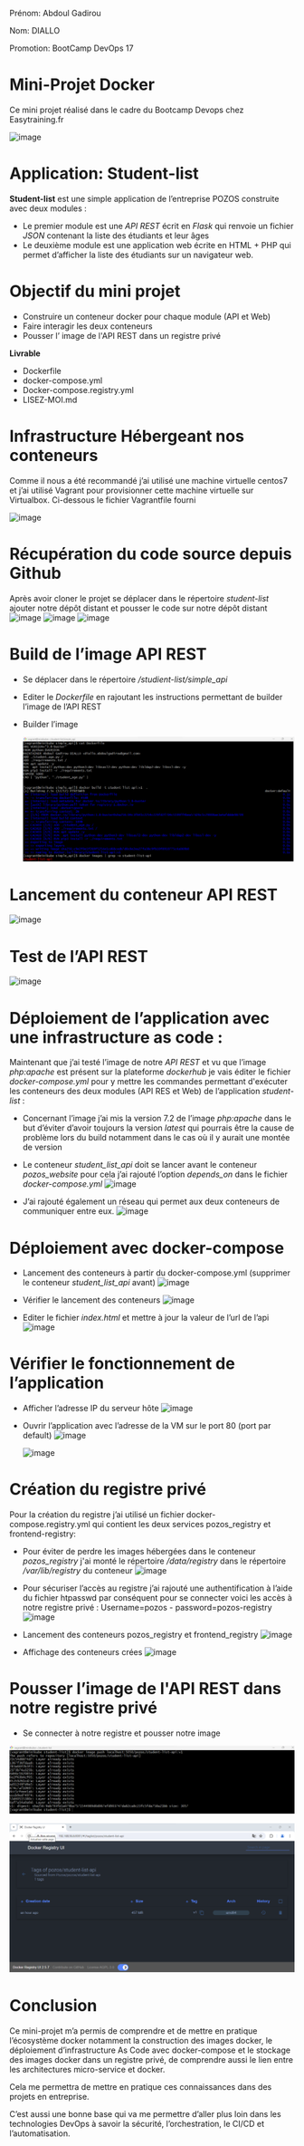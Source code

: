 Prénom: Abdoul Gadirou

Nom: DIALLO

Promotion: BootCamp DevOps 17

# Mini-Projet Docker

Ce mini projet réalisé dans le cadre du Bootcamp Devops chez Easytraining.fr

![image](https://github.com/abdel-dialo/student-list/assets/58465298/520dc144-4844-4a56-9282-5c2970228346)

# Application: Student-list

**Student-list** est une simple application de l’entreprise POZOS construite avec deux modules :

- Le premier module est une _API REST_ écrit en _Flask_ qui renvoie un fichier _JSON_ contenant la
    liste des étudiants et leur âges
- Le deuxième module est une application web écrite en HTML + PHP qui permet d’afficher la
    liste des étudiants sur un navigateur web.

# Objectif du mini projet

- Construire un conteneur docker pour chaque module (API et Web)
- Faire interagir les deux conteneurs
- Pousser l’ image de l'API REST dans un registre privé

**Livrable**

- Dockerfile
- docker-compose.yml
- Docker-compose.registry.yml
- LISEZ-MOI.md

# Infrastructure Hébergeant nos conteneurs
Comme il nous a été recommandé j’ai utilisé une machine virtuelle centos7 et j’ai utilisé Vagrant pour
provisionner cette machine virtuelle sur Virtualbox.
Ci-dessous le fichier Vagrantfile fourni

![image](https://github.com/abdel-dialo/student-list/assets/58465298/b9980960-9dd4-441b-9bb1-bd4afaca3375)

# Récupération du code source depuis Github

Après avoir cloner le projet se déplacer dans le répertoire _student-list_ ajouter notre dépôt distant et
pousser le code sur notre dépôt distant
![image](https://github.com/abdel-dialo/student-list/assets/58465298/9a29908d-3945-4ba9-8f7e-9a39876226fa)
![image](https://github.com/abdel-dialo/student-list/assets/58465298/5ef5d7eb-de03-43e7-abf8-9ef5ca85c3e9)
![image](https://github.com/abdel-dialo/student-list/assets/58465298/5e0a4691-f03e-4ae8-acdb-c50503fd4986)


# Build de l’image API REST

- Se déplacer dans le répertoire _/studient-list/simple_api_
- Editer le _Dockerfile_ en rajoutant les instructions permettant de builder l’image de l’API REST
- Builder l’image

  ![alt text](images/image.png)

# Lancement du conteneur API REST
  ![image](https://github.com/abdel-dialo/student-list/assets/58465298/8a8de603-2936-49c0-909d-980f817c7f52)

# Test de l’API REST
  ![image](https://github.com/abdel-dialo/student-list/assets/58465298/7fb7c444-6ef7-45af-bf93-82e8dc7b6d06)


# Déploiement de l’application avec une infrastructure as code :

Maintenant que j’ai testé l’image de notre _API REST_ et vu que l’image _php:apache_ est présent
sur la plateforme _dockerhub_ je vais éditer le fichier _docker-compose.yml_ pour y mettre les
commandes permettant d'exécuter les conteneurs des deux modules (API RES et Web) de l’application
_student-list_ :

- Concernant l’image j’ai mis la version 7.2 de l’image _php:apache_ dans le but d’éviter d’avoir
    toujours la version _latest_ qui pourrais être la cause de problème lors du build notamment
    dans le cas où il y aurait une montée de version


- Le conteneur _student_list_api_ doit se lancer avant le conteneur _pozos_website_ pour cela j’ai
    rajouté l’option _depends_on_ dans le fichier _docker-compose.yml_
  ![image](https://github.com/abdel-dialo/student-list/assets/58465298/77048f66-822e-47af-99ce-b463bec5a33a)

- J’ai rajouté également un réseau qui permet aux deux conteneurs de communiquer entre eux.
  ![image](https://github.com/abdel-dialo/student-list/assets/58465298/68361079-5df8-40be-8a2a-5a132deb92a2)


# Déploiement avec docker-compose

- Lancement des conteneurs à partir du docker-compose.yml (supprimer le conteneur _student_list_api_ avant)
  ![image](https://github.com/abdel-dialo/student-list/assets/58465298/cc6c1546-f0cd-4e8a-9afd-adb889884b3e)

- Vérifier le lancement des conteneurs
  ![image](https://github.com/abdel-dialo/student-list/assets/58465298/cceba10f-b0a7-441c-a951-14db65933586)

- Editer le fichier _index.html_ et mettre à jour la valeur de l’url de l’api
  ![image](https://github.com/abdel-dialo/student-list/assets/58465298/8fab80d0-315e-430e-85cc-cb1e36c63823)


# Vérifier le fonctionnement de l’application

- Afficher l’adresse IP du serveur hôte
  ![image](https://github.com/abdel-dialo/student-list/assets/58465298/a844423e-02e5-458e-8a8c-69eed22aac4f)

- Ouvrir l’application avec l’adresse de la VM sur le port 80 (port par default)
   ![image](https://github.com/abdel-dialo/student-list/assets/58465298/1c2f1bdb-b293-4e33-a967-041e42fba5d1)

   ![image](https://github.com/abdel-dialo/student-list/assets/58465298/fe41c1e3-2730-49c3-8738-61602db53a15)


# Création du registre privé

Pour la création du registre j’ai utilisé un fichier docker-compose.registry.yml qui contient les deux services pozos_registry et frontend-registry:

- Pour éviter de perdre les images hébergées dans le conteneur _pozos_registry_ j'ai monté le
répertoire _/data/registry_ dans le répertoire _/var/lib/registry_ du conteneur
![image](https://github.com/abdel-dialo/student-list/assets/58465298/99d57bcb-7b87-4655-a209-5bd374982501)

- Pour sécuriser l’accès au registre j’ai rajouté une authentification à l’aide du fichier
htpasswd par conséquent pour se connecter voici les accès à notre registre
privé : Username=pozos - password=pozos-registry
 ![image](https://github.com/abdel-dialo/student-list/assets/58465298/a55bfb76-6b9c-4627-8304-4c0713cb3d09)
  
- Lancement des conteneurs pozos_registry et frontend_registry
  ![image](https://github.com/abdel-dialo/student-list/assets/58465298/696fb52b-7eca-460f-a52b-bd97caedbf61)

- Affichage des conteneurs crées
  ![image](https://github.com/abdel-dialo/student-list/assets/58465298/ec10cdb7-3114-4e6c-890f-732b0d1c6e1f)


# Pousser l’image de l'API REST dans notre registre privé

- Se connecter à notre registre et pousser notre image

 ![alt text](images/push-image.png)

  ![alt text](images/registry.png)


# Conclusion

Ce mini-projet m’a permis de comprendre et de mettre en pratique l’écosystème
docker notamment la construction des images docker, le déploiement
d’infrastructure As Code avec docker-compose et le stockage des images docker dans
un registre privé, de comprendre aussi le lien entre les architectures micro-service et
docker.

Cela me permettra de mettre en pratique ces connaissances dans des projets en
entreprise.

C’est aussi une bonne base qui va me permettre d’aller plus loin dans les
technologies DevOps à savoir la sécurité, l’orchestration, le CI/CD et l’automatisation.




